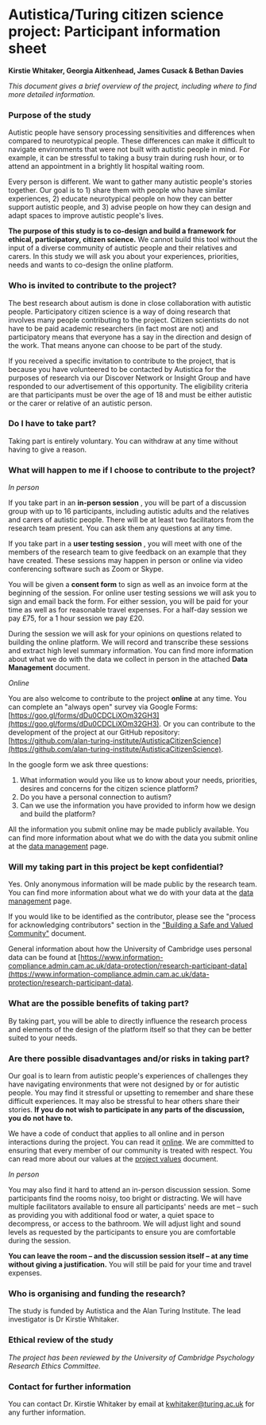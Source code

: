 # Autistica/Turing citizen science project: Participant information sheet

**Kirstie Whitaker, Georgia Aitkenhead, James Cusack & Bethan Davies**

_This document gives a brief overview of the project, including where to find more detailed information._

### Purpose of the study

Autistic people have sensory processing sensitivities and differences when compared to neurotypical people.
These differences can make it difficult to navigate environments that were not built with autistic people in mind.
For example, it can be stressful to taking a busy train during rush hour, or to attend an appointment in a brightly lit hospital waiting room.

Every person is different. We want to gather many autistic people's stories together.
Our goal is to 1) share them with people who have similar experiences, 2) educate neurotypical people on how they can better support autistic people, and 3) advise people on how they can design and adapt spaces to improve autistic people's lives.

**The purpose of this study is to co-design and build a framework for ethical, participatory, citizen science.**
We cannot build this tool without the input of a diverse community of autistic people and their relatives and carers.
In this study we will ask you about your experiences, priorities, needs and wants to co-design the online platform.

### Who is invited to contribute to the project?

The best research about autism is done in close collaboration with autistic people.
Participatory citizen science is a way of doing research that involves many people contributing to the project.
Citizen scientists do not have to be paid academic researchers (in fact most are not) and participatory means that everyone has a say in the direction and design of the work.
That means anyone can choose to be part of the study.

If you received a specific invitation to contribute to the project, that is because you have volunteered to be contacted by Autistica for the purposes of research via our Discover Network or Insight Group and have responded to our advertisement of this opportunity.
The eligibility criteria are that participants must be over the age of 18 and must be either autistic or the carer or relative of an autistic person.

### Do I have to take part?

Taking part is entirely voluntary.
You can withdraw at any time without having to give a reason.

### What will happen to me if I choose to contribute to the project?

_In person_

If you take part in an **in-person session** , you will be part of a discussion group with up to 16 participants, including autistic adults and the relatives and carers of autistic people.
There will be at least two facilitators from the research team present.
You can ask them any questions at any time.

If you take part in a **user testing session** , you will meet with one of the members of the research team to give feedback on an example that they have created.
These sessions may happen in person or online via video conferencing software such as Zoom or Skype.

You will be given a **consent form** to sign as well as an invoice form at the beginning of the session.
For online user testing sessions we will ask you to sign and email back the form.
For either session, you will be paid for your time as well as for reasonable travel expenses.
For a half-day session we pay £75, for a 1 hour session we pay £20.

During the session we will ask for your opinions on questions related to building the online platform.
We will record and transcribe these sessions and extract high level summary information.
You can find more information about what we do with the data we collect in person in the attached **Data Management** document.

_Online_

You are also welcome to contribute to the project **online** at any time.
You can complete an "always open" survey via Google Forms: [https://goo.gl/forms/dDu0CDCLiXOm32GH3](https://goo.gl/forms/dDu0CDCLiXOm32GH3).
Or you can contribute to the development of the project at our GitHub repository: [https://github.com/alan-turing-institute/AutisticaCitizenScience](https://github.com/alan-turing-institute/AutisticaCitizenScience).

In the google form we ask three questions:

1. What information would you like us to know about your needs, priorities, desires and concerns for the citizen science platform?
2. Do you have a personal connection to autism?
3. Can we use the information you have provided to inform how we design and build the platform?

All the information you submit online may be made publicly available.
You can find more information about what we do with the data you submit online at the [data management](data-management.md) page.

### Will my taking part in this project be kept confidential?

Yes.
Only anonymous information will be made public by the research team.
You can find more information about what we do with your data at the [data management](data-management.md) page.

If you would like to be identified as the contributor, please see the "process for acknowledging contributors" section in the ["Building a Safe and Valued Community"](A4_BuildingASafeCommunity.pdf) document.

General information about how the University of Cambridge uses personal data can be found at [https://www.information-compliance.admin.cam.ac.uk/data-protection/research-participant-data](https://www.information-compliance.admin.cam.ac.uk/data-protection/research-participant-data).

### What are the possible benefits of taking part?

By taking part, you will be able to directly influence the research process and elements of the design of the platform itself so that they can be better suited to your needs.

### Are there possible disadvantages and/or risks in taking part?

Our goal is to learn from autistic people's experiences of challenges they have navigating environments that were not designed by or for autistic people.
You may find it stressful or upsetting to remember and share these difficult experiences.
It may also be stressful to hear others share their stories.
**If you do not wish to participate in any parts of the discussion, you do not have to.**

We have a code of conduct that applies to all online and in person interactions during the project.
You can read it [online](https://github.com/alan-turing-institute/AutisticaCitizenScience/blob/master/CODE_OF_CONDUCT.md).
We are committed to ensuring that every member of our community is treated with respect.
You can read more about our values at the [project values](project-values.md) document.

_In person_

You may also find it hard to attend an in-person discussion session.
Some participants find the rooms noisy, too bright or distracting.
We will have multiple facilitators available to ensure all participants' needs are met – such as providing you with additional food or water, a quiet space to decompress, or access to the bathroom.
We will adjust light and sound levels as requested by the participants to ensure you are comfortable during the session.

**You can leave the room – and the discussion session itself – at any time without giving a justification.**
You will still be paid for your time and travel expenses.

### Who is organising and funding the research?

The study is funded by Autistica and the Alan Turing Institute.
The lead investigator is Dr Kirstie Whitaker.

### Ethical review of the study

_The project has been reviewed by the University of Cambridge Psychology Research Ethics Committee._

### Contact for further information

You can contact Dr. Kirstie Whitaker by email at [kwhitaker@turing.ac.uk](mailto:kwhitaker@turing.ac.uk) for any further information.